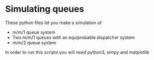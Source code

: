 # Simulating queues

These python files let you make a simulation of
 - m/m/1 queue system
 - Two m/m/1 queues with an equiprobable dispatcher system
 - m/m/2 queue system


In order to run this scripts you will need python3, simpy and matplotlib

